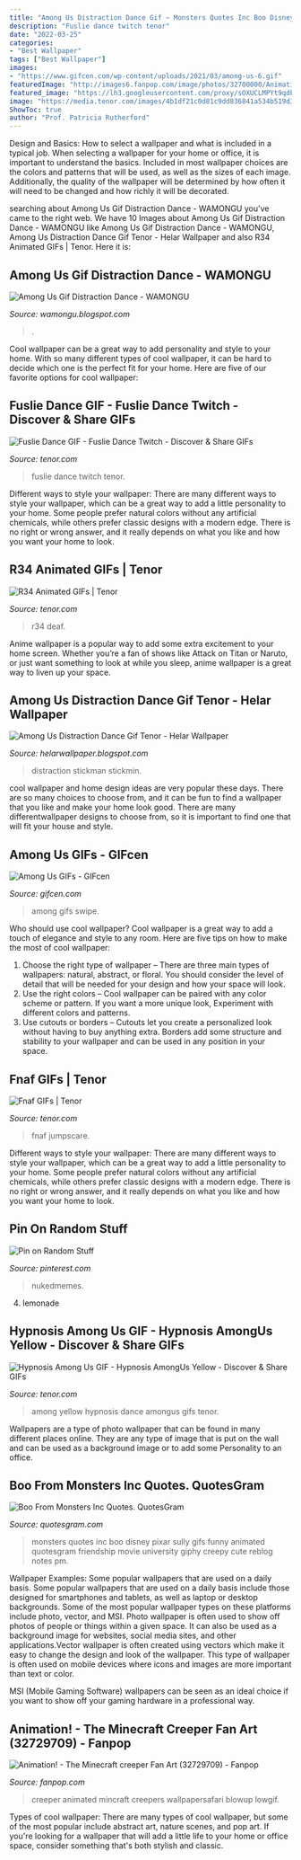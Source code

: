 ```yaml
---
title: "Among Us Distraction Dance Gif ~ Monsters Quotes Inc Boo Disney Pixar Sully Gifs Funny Animated Quotesgram Friendship Movie University Giphy Creepy Cute Reblog Notes Pm"
description: "Fuslie dance twitch tenor"
date: "2022-03-25"
categories:
- "Best Wallpaper"
tags: ["Best Wallpaper"]
images:
- "https://www.gifcen.com/wp-content/uploads/2021/03/among-us-6.gif"
featuredImage: "http://images6.fanpop.com/image/photos/32700000/Animation-the-minecraft-creeper-32729709-500-500.gif"
featured_image: "https://lh3.googleusercontent.com/proxy/sOXUCLMPYt9qdPSP54ctPrb3hbre317kdNJ7VQUihZQrvMNL-MMJlZz0dte6nwKy8YNve1KmBjZJaoqxAkCdx7jAWOo3nRlV2rZ2t1rTlUy8511eYFq8xYZGsNuxC6f_=w1200-h630-p-k-no-nu"
image: "https://media.tenor.com/images/4b1df21c0d81c9dd836841a534b519d3/tenor.gif"
ShowToc: true
author: "Prof. Patricia Rutherford"
---
```



Design and Basics: How to select a wallpaper and what is included in a typical job.
When selecting a wallpaper for your home or office, it is important to understand the basics. Included in most wallpaper choices are the colors and patterns that will be used, as well as the sizes of each image. Additionally, the quality of the wallpaper will be determined by how often it will need to be changed and how richly it will be decorated.

	

		
searching about Among Us Gif Distraction Dance - WAMONGU you've came to the right web. We have 10 Images about Among Us Gif Distraction Dance - WAMONGU like Among Us Gif Distraction Dance - WAMONGU, Among Us Distraction Dance Gif Tenor - Helar Wallpaper and also R34 Animated GIFs | Tenor. Here it is:
		
    
## Among Us Gif Distraction Dance - WAMONGU

<img loading=lazy src="https://lh3.googleusercontent.com/proxy/sOXUCLMPYt9qdPSP54ctPrb3hbre317kdNJ7VQUihZQrvMNL-MMJlZz0dte6nwKy8YNve1KmBjZJaoqxAkCdx7jAWOo3nRlV2rZ2t1rTlUy8511eYFq8xYZGsNuxC6f_=w1200-h630-p-k-no-nu" onerror="this.onerror=null;this.src='https://tse2.mm.bing.net/th?id=OIP.PusxrrS1jZCKmBm0VRAlNgHaHa&amp;pid=15.1';" alt="Among Us Gif Distraction Dance - WAMONGU">

_Source: wamongu.blogspot.com_

>. 

	

Cool wallpaper can be a great way to add personality and style to your home. With so many different types of cool wallpaper, it can be hard to decide which one is the perfect fit for your home. Here are five of our favorite options for cool wallpaper: 

    
## Fuslie Dance GIF - Fuslie Dance Twitch - Discover &amp; Share GIFs

<img loading=lazy src="https://media.tenor.com/images/4b1df21c0d81c9dd836841a534b519d3/tenor.gif" onerror="this.onerror=null;this.src='https://tse4.mm.bing.net/th?id=OIP.Sx3yHA2Byd2DaEGlNLUZ0wAAAA&amp;pid=15.1';" alt="Fuslie Dance GIF - Fuslie Dance Twitch - Discover &amp; Share GIFs">

_Source: tenor.com_

>fuslie dance twitch tenor. 

	

Different ways to style your wallpaper:
There are many different ways to style your wallpaper, which can be a great way to add a little personality to your home. Some people prefer natural colors without any artificial chemicals, while others prefer classic designs with a modern edge. There is no right or wrong answer, and it really depends on what you like and how you want your home to look.

    
## R34 Animated GIFs | Tenor

<img loading=lazy src="https://media.tenor.com/images/20f5c2ed4ac7263935b181afe1ffe864/tenor.gif" onerror="this.onerror=null;this.src='https://tse1.mm.bing.net/th?id=OIP.IPXC7UrHJjk1sYGv4f_oZAAAAA&amp;pid=15.1';" alt="R34 Animated GIFs | Tenor">

_Source: tenor.com_

>r34 deaf. 

	

Anime wallpaper is a popular way to add some extra excitement to your home screen. Whether you’re a fan of shows like Attack on Titan or Naruto, or just want something to look at while you sleep, anime wallpaper is a great way to liven up your space.

    
## Among Us Distraction Dance Gif Tenor - Helar Wallpaper

<img loading=lazy src="https://media.tenor.com/images/49de6e7bfbff610091a6f34b5b5edfc2/tenor.gif" onerror="this.onerror=null;this.src='https://tse4.mm.bing.net/th?id=OIP.Sd5ue_v_YQCRpvNLW17fwgAAAA&amp;pid=15.1';" alt="Among Us Distraction Dance Gif Tenor - Helar Wallpaper">

_Source: helarwallpaper.blogspot.com_

>distraction stickman stickmin. 

	

cool wallpaper and home design ideas are very popular these days. There are so many choices to choose from, and it can be fun to find a wallpaper that you like and make your home look good. There are many differentwallpaper designs to choose from, so it is important to find one that will fit your house and style.

    
## Among Us GIFs - GIFcen

<img loading=lazy src="https://www.gifcen.com/wp-content/uploads/2021/03/among-us-6.gif" onerror="this.onerror=null;this.src='https://tse3.mm.bing.net/th?id=OIP.IuBJ0BZcoL6fgXv78KhCIgHaFj&amp;pid=15.1';" alt="Among Us GIFs - GIFcen">

_Source: gifcen.com_

>among gifs swipe. 

	

Who should use cool wallpaper?
Cool wallpaper is a great way to add a touch of elegance and style to any room. Here are five tips on how to make the most of cool wallpaper: 
1) Choose the right type of wallpaper – There are three main types of wallpapers: natural, abstract, or floral. You should consider the level of detail that will be needed for your design and how your space will look. 
2) Use the right colors – Cool wallpaper can be paired with any color scheme or pattern. If you want a more unique look, Experiment with different colors and patterns. 
3) Use cutouts or borders – Cutouts let you create a personalized look without having to buy anything extra. Borders add some structure and stability to your wallpaper and can be used in any position in your space.

    
## Fnaf GIFs | Tenor

<img loading=lazy src="https://c.tenor.com/nood1PLXipkAAAAC/fnaf-cat.gif" onerror="this.onerror=null;this.src='https://tse2.mm.bing.net/th?id=OIP.oKGIdKn55dbWokdYztFp-AAAAA&amp;pid=15.1';" alt="Fnaf GIFs | Tenor">

_Source: tenor.com_

>fnaf jumpscare. 

	

Different ways to style your wallpaper:
There are many different ways to style your wallpaper, which can be a great way to add a little personality to your home. Some people prefer natural colors without any artificial chemicals, while others prefer classic designs with a modern edge. There is no right or wrong answer, and it really depends on what you like and how you want your home to look.

    
## Pin On Random Stuff

<img loading=lazy src="https://i.pinimg.com/originals/28/25/c2/2825c2b5840d7f67d50e0ffd09463bf3.png" onerror="this.onerror=null;this.src='https://tse1.mm.bing.net/th?id=OIP.Ck-7d8csCwmGY3YQf4CoEwHaEH&amp;pid=15.1';" alt="Pin on Random Stuff">

_Source: pinterest.com_

>nukedmemes. 

	

4. lemonade 

    
## Hypnosis Among Us GIF - Hypnosis AmongUs Yellow - Discover &amp; Share GIFs

<img loading=lazy src="https://media.tenor.com/images/36cf7be7d0a9100135d833a99c631e48/tenor.gif" onerror="this.onerror=null;this.src='https://tse1.mm.bing.net/th?id=OIP.Ns9759CpEAE12DOpnGMeSAAAAA&amp;pid=15.1';" alt="Hypnosis Among Us GIF - Hypnosis AmongUs Yellow - Discover &amp; Share GIFs">

_Source: tenor.com_

>among yellow hypnosis dance amongus gifs tenor. 

	



Wallpapers are a type of photo wallpaper that can be found in many different places online. They are any type of image that is put on the wall and can be used as a background image or to add some Personality to an office.

    
## Boo From Monsters Inc Quotes. QuotesGram

<img loading=lazy src="https://cdn.quotesgram.com/img/32/18/1143984697-tumblr_lta47ytnJz1qm6oc3o1_500.gif" onerror="this.onerror=null;this.src='https://tse3.mm.bing.net/th?id=OIP.kA1EQav5rykouF52WhKsBwHaE2&amp;pid=15.1';" alt="Boo From Monsters Inc Quotes. QuotesGram">

_Source: quotesgram.com_

>monsters quotes inc boo disney pixar sully gifs funny animated quotesgram friendship movie university giphy creepy cute reblog notes pm. 

	

Wallpaper Examples: Some popular wallpapers that are used on a daily basis.
Some popular wallpapers that are used on a daily basis include those designed for smartphones and tablets, as well as laptop or desktop backgrounds. Some of the most popular wallpaper types on these platforms include photo, vector, and MSI. 
Photo wallpaper is often used to show off photos of people or things within a given space. It can also be used as a background image for websites, social media sites, and other applications.Vector wallpaper is often created using vectors which make it easy to change the design and look of the wallpaper. This type of wallpaper is often used on mobile devices where icons and images are more important than text or color. 

MSI (Mobile Gaming Software) wallpapers can be seen as an ideal choice if you want to show off your gaming hardware in a professional way.

    
## Animation! - The Minecraft Creeper Fan Art (32729709) - Fanpop

<img loading=lazy src="http://images6.fanpop.com/image/photos/32700000/Animation-the-minecraft-creeper-32729709-500-500.gif" onerror="this.onerror=null;this.src='https://tse1.mm.bing.net/th?id=OIP.7mVd6rKfZUAILt8ZuI6deAHaHa&amp;pid=15.1';" alt="Animation! - The Minecraft creeper Fan Art (32729709) - Fanpop">

_Source: fanpop.com_

>creeper animated mincraft creepers wallpapersafari blowup lowgif. 

	

Types of cool wallpaper:
There are many types of cool wallpaper, but some of the most popular include abstract art, nature scenes, and pop art. If you're looking for a wallpaper that will add a little life to your home or office space, consider something that's both stylish and classic.

